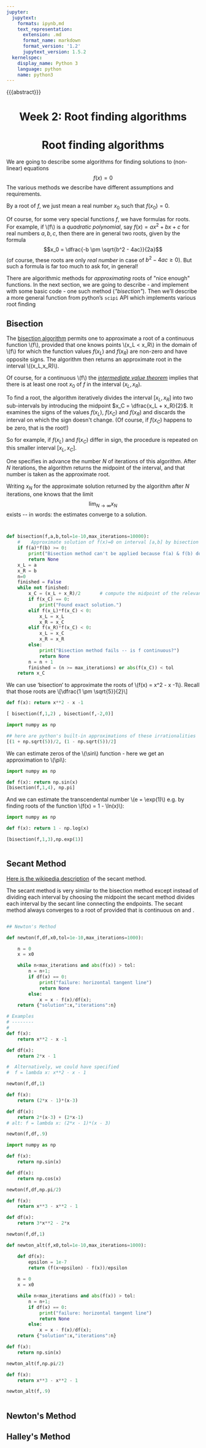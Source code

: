 ```yaml
---
jupyter:
  jupytext:
    formats: ipynb,md
    text_representation:
      extension: .md
      format_name: markdown
      format_version: '1.2'
      jupytext_version: 1.5.2
  kernelspec:
    display_name: Python 3
    language: python
    name: python3
---
```

{{{abstract}}}
<!-- #region -->

# <center> **Week 2**: Root finding algorithms </center>

# <center> Root finding algorithms </center>

We are going to describe some algorithms for finding solutions to
(non-linear) equations $$f(x) = 0$$ The various methods we describe
have different assumptions and requirements.

By a root of $f$, we just mean a real number $x_0$ such that $f(x_0) =
0$.

Of course, for some very special functions $f$, we have formulas for
roots. For example, if \\(f\\) is a *quadratic polynomial*, say $f(x)
= ax^2 + bx + c$ for real numbers $a,b,c$, then there are in general
two roots, given by the formula $$x_0 = \dfrac{-b \pm \sqrt{b^2 -
4ac}}{2a}$$ (of course, these roots are only *real number* in case of
$b^2 - 4ac \ge 0$). But such a formula is far too much to ask for, in
general!

There are algorithmic methods for *approximating* roots of "nice
enough" functions. In the next section, we are going to describe - and
implement with some basic code - one such method (*"bisection"*). Then
we’ll describe a more general function from python’s `scipi` API which
implements various root finding



## Bisection

The [bisection algorithm](https://en.wikipedia.org/wiki/Bisection_method) permits one
to approximate a root of a continuous function \\(f\\), provided that
one knows points \\(x_L < x_R\\) in the domain of \\(f\\) for which
the function values $f(x_L)$ and $f(x_R)$ are non-zero and have
opposite signs. The algorithm then returns an approximate root in the
interval \\((x_L,x_R)\\).

Of course, for a continuous \\(f\\) the [*intermediate value
theorem*](https://en.wikipedia.org/wiki/Intermediate_value_theorem)
implies that there is at least one root $x_0$ of $f$ in the interval
$(x_L,x_R)$.

To find a root, the algorithm iteratively divides the interval
$[x_L,x_R]$ into two sub-intervals by introducing the midpoint $x_C =
\dfrac{x_L + x_R}{2}$. It examines the signs of the values $f(x_L)$,
$f(x_C)$ and $f(x_R)$ and discards the interval on which the sign
doesn't change. (Of course, if $f(x_C)$ happens to be zero, that is
the root!)

So for example, if $f(x_L)$ and $f(x_C)$ differ in sign, the procedure
is repeated on this smaller interval $[x_L,x_C]$.

One specifies in advance the number $N$ of iterations of this
algorithm. After $N$ iterations, the algorithm returns the midpoint of
the interval, and that number is taken as the approximate root.

Writing $x_N$ for the approximate solution returned by the algorithm
after $N$ iterations, one knows that the limit $$\lim_{N \to \infty}
x_N$$ exists -- in words: the estimates converge to a solution.


```python


def bisection(f,a,b,tol=1e-10,max_iterations=10000):
    #    Approximate solution of f(x)=0 on interval [a,b] by bisection method.
    if f(a)*f(b) >= 0:
        print("Bisection method can't be applied because f(a) & f(b) don't differ in sign.")
        return None
    x_L = a
    x_R = b
    n=0
    finished = False
    while not finished:
        x_C = (x_L + x_R)/2       # compute the midpoint of the relevant interval
        if f(x_C) == 0:
            print("Found exact solution.")
        elif f(x_L)*f(x_C) < 0:
            x_L = x_L
            x_R = x_C
        elif f(x_R)*f(x_C) < 0:
            x_L = x_C
            x_R = x_R
        else:
            print("Bisection method fails -- is f continuous?")
            return None
        n = n + 1
        finished = (n >= max_iterations) or abs(f(x_C)) < tol
    return x_C
```

We can use ‘bisection‘ to approximate the roots of \\(f(x) = x^2 - x -1\\). 
Recall that those roots are
\\[\dfrac{1 \pm \sqrt{5}}{2}\\]

```python
def f(x): return x**2 - x -1

[ bisection(f,1,2) , bisection(f,-2,0)]

```

```python
import numpy as np

## here are python's built-in approximations of these irrationalities
[(1 + np.sqrt(5))/2, (1 - np.sqrt(5))/2]
```

We can estimate zeros of the \\(\sin\\) function - here we get an approximation to \\(\pi\\):

```python
import numpy as np

def f(x): return np.sin(x)
[bisection(f,1,4), np.pi]
```

And we can estimate the transcendental number \\(e = \exp(1)\\) e.g. by finding roots of the function \\(f(x) = 1 - \ln(x)\\):

```python
import numpy as np

def f(x): return 1 - np.log(x)

[bisection(f,1,3),np.exp(1)]
```

```python

```

<!-- #region -->
## Secant Method


[Here is the wikipedia description](https://en.wikipedia.org/wiki/Secant_method) of the secant method.

The secant method is very similar to the bisection method except instead of dividing each interval by choosing the midpoint the secant method divides each interval by the secant line connecting the endpoints. The secant method always converges to a root of provided that is continuous on and .

<!-- #endregion -->

```python

## Newton's Method

def newton(f,df,x0,tol=1e-10,max_iterations=1000):

    n = 0
    x = x0

    while n<max_iterations and abs(f(x)) > tol:
        n = n+1;
        if df(x) == 0:
            print("failure: horizontal tangent line")
            return None
        else:
            x = x - f(x)/df(x);
    return {"solution":x,"iterations":n}

# Examples
# --------
#
def f(x):
    return x**2 - x -1

def df(x):
    return 2*x - 1

#  Alternatively, we could have specified  
#  f = lambda x: x**2 - x - 1

newton(f,df,1)

def f(x):
    return (2*x - 1)*(x-3)

def df(x):
    return 2*(x-3) + (2*x-1)
# alt: f = lambda x: (2*x - 1)*(x - 3)

newton(f,df,.9)

import numpy as np

def f(x):
    return np.sin(x)

def df(x):
    return np.cos(x)

newton(f,df,np.pi/2)

def f(x):
    return x**3 - x**2 - 1

def df(x):
    return 3*x**2 - 2*x

newton(f,df,1)

def newton_alt(f,x0,tol=1e-10,max_iterations=1000):

    def df(x):
        epsilon = 1e-7
        return (f(x+epsilon) - f(x))/epsilon
    
    n = 0
    x = x0

    while n<max_iterations and abs(f(x)) > tol:
        n = n+1;
        if df(x) == 0:
            print("failure: horizontal tangent line")
            return None
        else:
            x = x - f(x)/df(x);
    return {"solution":x,"iterations":n}

def f(x):
    return np.sin(x)

newton_alt(f,np.pi/2)

def f(x):
    return x**3 - x**2 - 1

newton_alt(f,.9)



```

## Newton's Method


## Halley's Method
